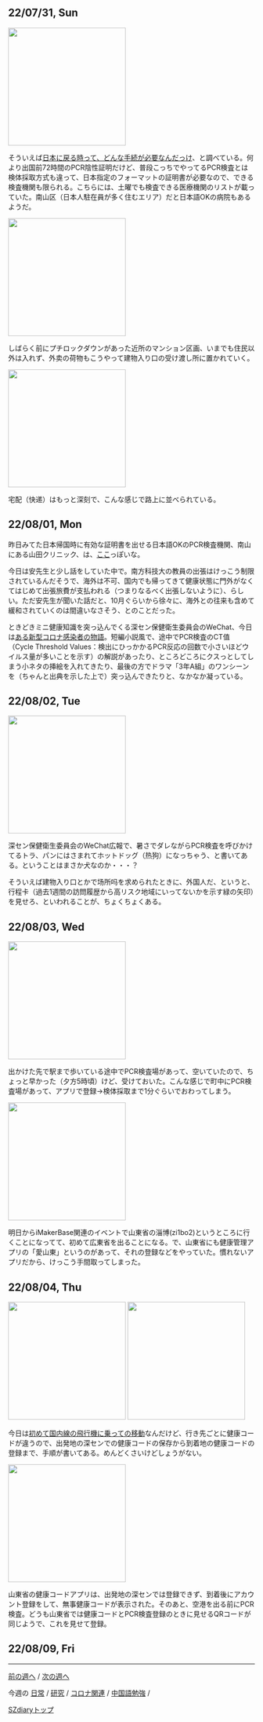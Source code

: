 ## 22/07/31, Sun

<img src="https://github.com/akita11/SZdiary/blob/main/diary/photo/2022-07-31_09.48.47.png" width="240px">

そういえば[日本に戻る時って、どんな手続が必要なんだっけ](https://mp.weixin.qq.com/s/jZ0o-CtiYUvcbS3xP-y4PA)、と調べている。何より出国前72時間のPCR陰性証明だけど、普段こっちでやってるPCR検査とは検体採取方式も違って、日本指定のフォーマットの証明書が必要なので、できる検査機関も限られる。こちらには、土曜でも検査できる医療機関のリストが載っていた。南山区（日本人駐在員が多く住むエリア）だと日本語OKの病院もあるようだ。

<img src="https://github.com/akita11/SZdiary/blob/main/diary/photo/2022-07-31_18.36.31.jpg" width="240px">

しばらく前にプチロックダウンがあった近所のマンション区画、いまでも住民以外は入れず、外卖の荷物もこうやって建物入り口の受け渡し所に置かれていく。

<img src="https://github.com/akita11/SZdiary/blob/main/diary/photo/2022-07-31_18.36.37.jpg" width="240px">

宅配（快递）はもっと深刻で、こんな感じで路上に並べられている。


## 22/08/01, Mon

昨日みてた日本帰国時に有効な証明書を出せる日本語OKのPCR検査機関、南山にある山田クリニック、は、[ここ](https://surl.amap.com/6CEUvUA9p7)っぽいな。

今日は安先生と少し話をしていた中で。南方科技大の教員の出張はけっこう制限されているんだそうで、海外は不可、国内でも帰ってきて健康状態に門外がなくてはじめて出張旅費が支払われる（つまりなるべく出張しないように）、らしい。ただ安先生が聞いた話だと、10月ぐらいから徐々に、海外との往来も含めて緩和されていくのは間違いなさそう、とのことだった。

ときどきミニ健康知識を突っ込んでくる深セン保健衛生委員会のWeChat、今日は[ある新型コロナ感染者の物語](https://mp.weixin.qq.com/s/qT_J47x2p4ysFOWc3mEPYw)。短編小説風で、途中でPCR検査のCT值（Cycle Threshold Values：検出にひっかかるPCR反応の回数で小さいほどウイルス量が多いことを示す）の解説があったり、ところどころにクスっとしてしまう小ネタの挿絵を入れてきたり、最後の方でドラマ「3年A組」のワンシーンを（ちゃんと出典を示した上で）突っ込んできたりと、なかなか凝っている。


## 22/08/02, Tue

<img src="https://github.com/akita11/SZdiary/blob/main/diary/photo/2022-08-02_17.16.16.jpg" width="240px">

深セン保健衛生委員会のWeChat広報で、暑さでダレながらPCR検査を呼びかけてるトラ、パンにはさまれてホットドッグ（热狗）になっちゃう、と書いてある。ということはまさか犬なのか・・・？

そういえば建物入り口とかで场所吗を求められたときに、外国人だ、というと、行程卡（過去1週間の訪問履歴から高リスク地域にいってないかを示す緑の矢印）を見せろ、といわれることが、ちょくちょくある。


## 22/08/03, Wed

<img src="https://github.com/akita11/SZdiary/blob/main/diary/photo/2022-08-03_17.00.10.jpg" width="240px">

出かけた先で駅まで歩いている途中でPCR検査場があって、空いていたので、ちょっと早かった（夕方5時頃）けど、受けておいた。こんな感じで町中にPCR検査場があって、アプリで登録→検体採取まで1分ぐらいでおわってしまう。

<img src="https://github.com/akita11/SZdiary/blob/main/diary/photo/2022-08-03_19.45.48.jpg" width="240px">

明日からiMakerBase関連のイベントで山東省の淄博(zi1bo2)というところに行くことになってて、初めて広東省を出ることになる。で、山東省にも健康管理アプリの「愛山東」というのがあって、それの登録などをやっていた。慣れないアプリだから、けっこう手間取ってしまった。


## 22/08/04, Thu

<img src="https://github.com/akita11/SZdiary/blob/main/diary/photo/2022-08-04_13.08.39.jpg" width="240px">

<img src="https://github.com/akita11/SZdiary/blob/main/diary/photo/2022-08-04_12.58.34.jpg" width="240px">

今日は[初めて国内線の飛行機に乗っての移動](https://github.com/akita11/SZdiary/blob/main/diary/diary/2207-5.md#220804-thu)なんだけど、行き先ごとに健康コードが違うので、出発地の深センでの健康コードの保存から到着地の健康コードの登録まで、手順が書いてある。めんどくさいけどしょうがない。

<img src="https://github.com/akita11/SZdiary/blob/main/diary/photo/2022-08-04_19.56.58.jpg" width="240px">

山東省の健康コードアプリは、出発地の深センでは登録できず、到着後にアカウント登録をして、無事健康コードが表示された。そのあと、空港を出る前にPCR検査。どうも山東省では健康コードとPCR検査登録のときに見せるQRコードが同じようで、これを見せて登録。


## 22/08/09, Fri

***

[前の週へ](2207-4.md) /
[次の週へ](2208-1.md)

今週の
[日常](../diary/2207-5.md) /
[研究](../research/2207-5.md) /
[コロナ関連](../covid19/2207-5.md) / 
[中国語勉強](../chinese/2207-5.md) / 

[SZdiaryトップ](../../README.md)
